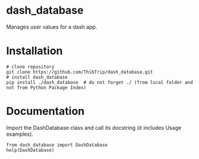 # dash_database

Manages user values for a dash app.

# Installation

```
# clone repository
git clone https://github.com/ThibTrip/dash_database.git
# install dash_database
pip install ./dash_database  # do not forget ./ (from local folder and not from Python Package Index)
```

# Documentation

Import the DashDatabase class and call its docstring (it includes Usage examples). 
```
from dash_database import DashDatabase
help(DashDatabase)
```
